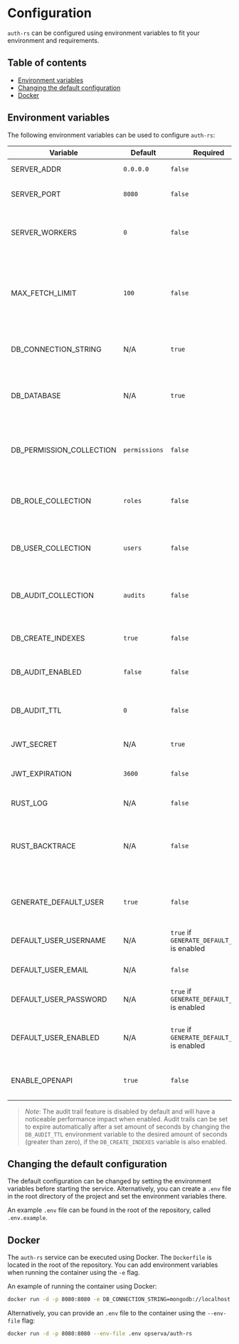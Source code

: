 # Configuration

`auth-rs` can be configured using environment variables to fit your environment and requirements.

## Table of contents

- [Environment variables](#environment-variables)
- [Changing the default configuration](#changing-the-default-configuration)
- [Docker](#docker)

## Environment variables

The following environment variables can be used to configure `auth-rs`:

| Variable                 | Default       | Required                                     | Type        | Description                                                             |
|--------------------------|---------------|----------------------------------------------|-------------|-------------------------------------------------------------------------|
| SERVER_ADDR              | `0.0.0.0`     | `false`                                      | `IPAddress` | The server address                                                      |
| SERVER_PORT              | `8080`        | `false`                                      | `u16`       | The port that the server will use                                       |
| SERVER_WORKERS           | `0`           | `false`                                      | `usize`     | Sets number of workers to start (per bind address).                     |
| MAX_FETCH_LIMIT          | `100`         | `false`                                      | `i64`       | The maximum amount of entity records that can be retrieved in one call  |
| DB_CONNECTION_STRING     | N/A           | `true`                                       | `String`    | The MongoDB connection string                                           |
| DB_DATABASE              | N/A           | `true`                                       | `String`    | The MongoDB Database that will be used by `auth-rs`                     |
| DB_PERMISSION_COLLECTION | `permissions` | `false`                                      | `String`    | The collection that holds the `Permission` entities                     |
| DB_ROLE_COLLECTION       | `roles`       | `false`                                      | `String`    | The collection that holds the `Role` entities                           |
| DB_USER_COLLECTION       | `users`       | `false`                                      | `String`    | The collection that holds the `User` entities                           |
| DB_AUDIT_COLLECTION      | `audits`      | `false`                                      | `String`    | The collection that holds the `Audit` entities                          |
| DB_CREATE_INDEXES        | `true`        | `false`                                      | `bool`      | Automatically create collection indexes                                 |
| DB_AUDIT_ENABLED         | `false`       | `false`                                      | `bool`      | Enable or disable audit trails                                          |
| DB_AUDIT_TTL             | `0`           | `false`                                      | `u64`       | Automatically remove `Audit` entities after a set amount of seconds     |
| JWT_SECRET               | N/A           | `true`                                       | `String`    | The JWT secret                                                          |
| JWT_EXPIRATION           | `3600`        | `false`                                      | `usize`     | The JWT expiration time in seconds                                      |
| RUST_LOG                 | N/A           | `false`                                      | `String`    | The default log level                                                   |
| RUST_BACKTRACE           | N/A           | `false`                                      | `String`    | Controls whether or not backtraces are displayed when a panic occurs    |
| GENERATE_DEFAULT_USER    | `true`        | `false`                                      | `bool`      | Sets whether a default administrator `User` should be generated         |
| DEFAULT_USER_USERNAME    | N/A           | `true` if `GENERATE_DEFAULT_USER` is enabled | `String`    | The default `User`'s username                                           |
| DEFAULT_USER_EMAIL       | N/A           | `false`                                      | `String`    | The default `User`'s email address                                      |
| DEFAULT_USER_PASSWORD    | N/A           | `true` if `GENERATE_DEFAULT_USER` is enabled | `String`    | The default `User`'s password                                           |
| DEFAULT_USER_ENABLED     | N/A           | `true` if `GENERATE_DEFAULT_USER` is enabled | `bool`      | Sets whether the default user is enabled or not                         |
| ENABLE_OPENAPI           | `true`        | `false`                                      | `bool`      | Enables or disables the OpenAPI endpoint                                |

> *Note*: The audit trail feature is disabled by default and will have a noticeable performance impact when enabled.
> Audit trails can be set to expire automatically after a set amount of seconds by changing the `DB_AUDIT_TTL` environment variable
> to the desired amount of seconds (greater than zero), if the `DB_CREATE_INDEXES` variable is also enabled.

## Changing the default configuration

The default configuration can be changed by setting the environment variables before starting the service.
Alternatively, you can create a `.env` file in the root directory of the project and set the environment variables
there.

An example `.env` file can be found in the root of the repository, called `.env.example`.

## Docker

The `auth-rs` service can be executed using Docker. The `Dockerfile` is located in the root of the repository.
You can add environment variables when running the container using the `-e` flag.

An example of running the container using Docker:

```bash
docker run -d -p 8080:8080 -e DB_CONNECTION_STRING=mongodb://localhost:27017 -e DB_DATABASE=auth-rs -e -e JWT_SECRET=mysecret -e DEFAULT_USER_USERNAME=admin -e DEFAULT_USER_PASSWORD=secret -e DEFAULT_USER_ENABLED=true opserva/auth-rs
```

Alternatively, you can provide an `.env` file to the container using the `--env-file` flag:

```bash
docker run -d -p 8080:8080 --env-file .env opserva/auth-rs
```
